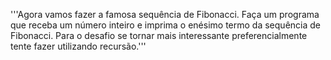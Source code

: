 '''Agora vamos fazer a famosa sequência de Fibonacci.
Faça um programa que receba um número inteiro e imprima o enésimo termo da sequência de Fibonacci.
Para o desafio se tornar mais interessante preferencialmente tente fazer utilizando recursão.'''
